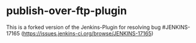 publish-over-ftp-plugin
=======================
This is a forked version of the Jenkins-Plugin for resolving bug #JENKINS-17165
(https://issues.jenkins-ci.org/browse/JENKINS-17165)
